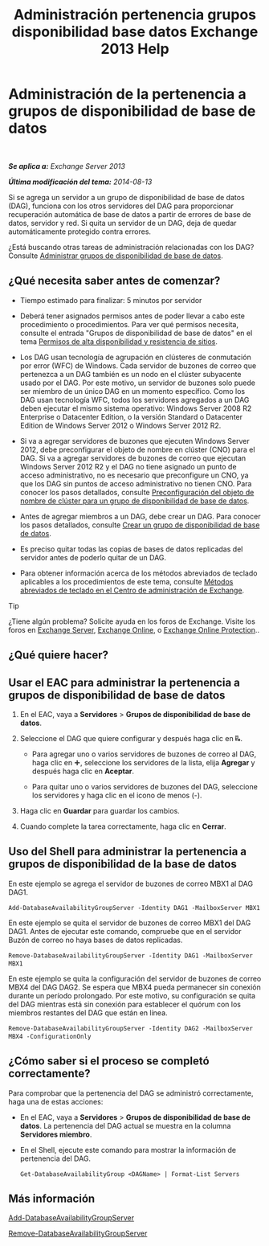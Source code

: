 ﻿---
title: 'Administración pertenencia grupos disponibilidad base datos Exchange 2013 Help'
TOCTitle: Administración de la pertenencia a grupos de disponibilidad de base de datos
ms:assetid: fb2ea15e-96d5-4045-b75b-b0aa5fc60479
ms:mtpsurl: https://technet.microsoft.com/es-es/library/Dd351278(v=EXCHG.150)
ms:contentKeyID: 48268902
ms.date: 05/22/2018
mtps_version: v=EXCHG.150
ms.translationtype: MT
---

# Administración de la pertenencia a grupos de disponibilidad de base de datos

 

_**Se aplica a:** Exchange Server 2013_

_**Última modificación del tema:** 2014-08-13_

Si se agrega un servidor a un grupo de disponibilidad de base de datos (DAG), funciona con los otros servidores del DAG para proporcionar recuperación automática de base de datos a partir de errores de base de datos, servidor y red. Si quita un servidor de un DAG, deja de quedar automáticamente protegido contra errores.

¿Está buscando otras tareas de administración relacionadas con los DAG? Consulte [Administrar grupos de disponibilidad de base de datos](managing-database-availability-groups-exchange-2013-help.md).

## ¿Qué necesita saber antes de comenzar?

  - Tiempo estimado para finalizar: 5 minutos por servidor

  - Deberá tener asignados permisos antes de poder llevar a cabo este procedimiento o procedimientos. Para ver qué permisos necesita, consulte el entrada "Grupos de disponibilidad de base de datos" en el tema [Permisos de alta disponibilidad y resistencia de sitios](high-availability-and-site-resilience-permissions-exchange-2013-help.md).

  - Los DAG usan tecnología de agrupación en clústeres de conmutación por error (WFC) de Windows. Cada servidor de buzones de correo que pertenezca a un DAG también es un nodo en el clúster subyacente usado por el DAG. Por este motivo, un servidor de buzones solo puede ser miembro de un único DAG en un momento específico. Como los DAG usan tecnología WFC, todos los servidores agregados a un DAG deben ejecutar el mismo sistema operativo: Windows Server 2008 R2 Enterprise o Datacenter Edition, o la versión Standard o Datacenter Edition de Windows Server 2012 o Windows Server 2012 R2.

  - Si va a agregar servidores de buzones que ejecuten Windows Server 2012, debe preconfigurar el objeto de nombre en clúster (CNO) para el DAG. Si va a agregar servidores de buzones de correo que ejecutan Windows Server 2012 R2 y el DAG no tiene asignado un punto de acceso administrativo, no es necesario que preconfigure un CNO, ya que los DAG sin puntos de acceso administrativo no tienen CNO. Para conocer los pasos detallados, consulte [Preconfiguración del objeto de nombre de clúster para un grupo de disponibilidad de base de datos](pre-stage-the-cluster-name-object-for-a-database-availability-group-exchange-2013-help.md).

  - Antes de agregar miembros a un DAG, debe crear un DAG. Para conocer los pasos detallados, consulte [Crear un grupo de disponibilidad de base de datos](create-a-database-availability-group-exchange-2013-help.md).

  - Es preciso quitar todas las copias de bases de datos replicadas del servidor antes de poderlo quitar de un DAG.

  - Para obtener información acerca de los métodos abreviados de teclado aplicables a los procedimientos de este tema, consulte [Métodos abreviados de teclado en el Centro de administración de Exchange](keyboard-shortcuts-in-the-exchange-admin-center-exchange-online-protection-help.md).


> [!TIP]
> ¿Tiene algún problema? Solicite ayuda en los foros de Exchange. Visite los foros en <A href="https://go.microsoft.com/fwlink/p/?linkid=60612">Exchange Server</A>, <A href="https://go.microsoft.com/fwlink/p/?linkid=267542">Exchange Online</A>, o <A href="https://go.microsoft.com/fwlink/p/?linkid=285351">Exchange Online Protection</A>..



## ¿Qué quiere hacer?

## Usar el EAC para administrar la pertenencia a grupos de disponibilidad de base de datos

1.  En el EAC, vaya a **Servidores** \> **Grupos de disponibilidad de base de datos**.

2.  Seleccione el DAG que quiere configurar y después haga clic en ![Administrar miembros de DAG](images/Dd351278.d567ae56-d6cd-4edb-ab67-ad8f7c58f337(EXCHG.150).gif "Administrar miembros de DAG").
    
      - Para agregar uno o varios servidores de buzones de correo al DAG, haga clic en ![Agregar icono](images/JJ218640.c1e75329-d6d7-4073-a27d-498590bbb558(EXCHG.150).gif "Agregar icono"), seleccione los servidores de la lista, elija **Agregar** y después haga clic en **Aceptar**.
    
      - Para quitar uno o varios servidores de buzones del DAG, seleccione los servidores y haga clic en el icono de menos (-).

3.  Haga clic en **Guardar** para guardar los cambios.

4.  Cuando complete la tarea correctamente, haga clic en **Cerrar**.

## Uso del Shell para administrar la pertenencia a grupos de disponibilidad de la base de datos

En este ejemplo se agrega el servidor de buzones de correo MBX1 al DAG DAG1.

    Add-DatabaseAvailabilityGroupServer -Identity DAG1 -MailboxServer MBX1

En este ejemplo se quita el servidor de buzones de correo MBX1 del DAG DAG1. Antes de ejecutar este comando, compruebe que en el servidor Buzón de correo no haya bases de datos replicadas.

    Remove-DatabaseAvailabilityGroupServer -Identity DAG1 -MailboxServer MBX1

En este ejemplo se quita la configuración del servidor de buzones de correo MBX4 del DAG DAG2. Se espera que MBX4 pueda permanecer sin conexión durante un período prolongado. Por este motivo, su configuración se quita del DAG mientras está sin conexión para establecer el quórum con los miembros restantes del DAG que están en línea.

    Remove-DatabaseAvailabilityGroupServer -Identity DAG2 -MailboxServer MBX4 -ConfigurationOnly

## ¿Cómo saber si el proceso se completó correctamente?

Para comprobar que la pertenencia del DAG se administró correctamente, haga una de estas acciones:

  - En el EAC, vaya a **Servidores** \> **Grupos de disponibilidad de base de datos**. La pertenencia del DAG actual se muestra en la columna **Servidores miembro**.

  - En el Shell, ejecute este comando para mostrar la información de pertenencia del DAG.
    
        Get-DatabaseAvailabilityGroup <DAGName> | Format-List Servers

## Más información

[Add-DatabaseAvailabilityGroupServer](https://technet.microsoft.com/es-es/library/dd298049\(v=exchg.150\))

[Remove-DatabaseAvailabilityGroupServer](https://technet.microsoft.com/es-es/library/dd297956\(v=exchg.150\))

